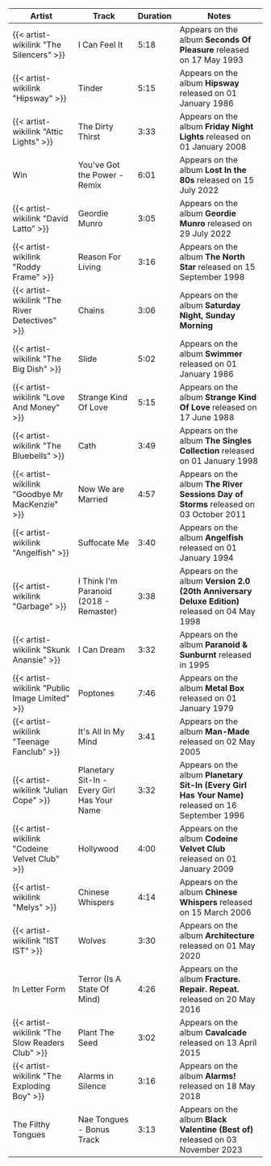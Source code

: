 | Artist                                          | Track                                       | Duration | Notes                                                                                              |
|-------------------------------------------------|---------------------------------------------|----------|----------------------------------------------------------------------------------------------------|
| {{< artist-wikilink "The Silencers" >}}         | I Can Feel It                               | 5:18     | Appears on the album **Seconds Of Pleasure** released on 17 May 1993                               |
| {{< artist-wikilink "Hipsway" >}}               | Tinder                                      | 5:15     | Appears on the album **Hipsway** released on 01 January 1986                                       |
| {{< artist-wikilink "Attic Lights" >}}          | The Dirty Thirst                            | 3:33     | Appears on the album **Friday Night Lights** released on 01 January 2008                           |
| Win                                             | You've Got the Power - Remix                | 6:01     | Appears on the album **Lost In the 80s** released on 15 July 2022                                  |
| {{< artist-wikilink "David Latto" >}}           | Geordie Munro                               | 3:05     | Appears on the album **Geordie Munro** released on 29 July 2022                                    |
| {{< artist-wikilink "Roddy Frame" >}}           | Reason For Living                           | 3:16     | Appears on the album **The North Star** released on 15 September 1998                              |
| {{< artist-wikilink "The River Detectives" >}}  | Chains                                      | 3:06     | Appears on the album **Saturday Night, Sunday Morning**                                            |
| {{< artist-wikilink "The Big Dish" >}}          | Slide                                       | 5:02     | Appears on the album **Swimmer** released on 01 January 1986                                       |
| {{< artist-wikilink "Love And Money" >}}        | Strange Kind Of Love                        | 5:15     | Appears on the album **Strange Kind Of Love** released on 17 June 1988                             |
| {{< artist-wikilink "The Bluebells" >}}         | Cath                                        | 3:49     | Appears on the album **The Singles Collection** released on 01 January 1998                        |
| {{< artist-wikilink "Goodbye Mr MacKenzie" >}}  | Now We are Married                          | 4:57     | Appears on the album **The River Sessions Day of Storms** released on 03 October 2011              |
| {{< artist-wikilink "Angelfish" >}}             | Suffocate Me                                | 3:40     | Appears on the album **Angelfish** released on 01 January 1994                                     |
| {{< artist-wikilink "Garbage" >}}               | I Think I'm Paranoid (2018 - Remaster)      | 3:38     | Appears on the album **Version 2.0 (20th Anniversary Deluxe Edition)** released on 04 May 1998     |
| {{< artist-wikilink "Skunk Anansie" >}}         | I Can Dream                                 | 3:32     | Appears on the album **Paranoid & Sunburnt** released in 1995                                      |
| {{< artist-wikilink "Public Image Limited" >}}  | Poptones                                    | 7:46     | Appears on the album **Metal Box** released on 01 January 1979                                     |
| {{< artist-wikilink "Teenage Fanclub" >}}       | It's All In My Mind                         | 3:41     | Appears on the album **Man-Made** released on 02 May 2005                                          |
| {{< artist-wikilink "Julian Cope" >}}           | Planetary Sit-In - Every Girl Has Your Name | 3:32     | Appears on the album **Planetary Sit-In (Every Girl Has Your Name)** released on 16 September 1996 |
| {{< artist-wikilink "Codeine Velvet Club" >}}   | Hollywood                                   | 4:00     | Appears on the album **Codeine Velvet Club** released on 01 January 2009                           |
| {{< artist-wikilink "Melys" >}}                 | Chinese Whispers                            | 4:14     | Appears on the album **Chinese Whispers** released on 15 March 2006                                |
| {{< artist-wikilink "IST IST" >}}               | Wolves                                      | 3:30     | Appears on the album **Architecture** released on 01 May 2020                                      |
| In Letter Form                                  | Terror (Is A State Of Mind)                 | 4:26     | Appears on the album **Fracture. Repair. Repeat.** released on 20 May 2016                         |
| {{< artist-wikilink "The Slow Readers Club" >}} | Plant The Seed                              | 3:02     | Appears on the album **Cavalcade** released on 13 April 2015                                       |
| {{< artist-wikilink "The Exploding Boy" >}}     | Alarms in Silence                           | 3:16     | Appears on the album **Alarms!** released on 18 May 2018                                           |
| The Filthy Tongues                              | Nae Tongues - Bonus Track                   | 3:13     | Appears on the album **Black Valentine (Best of)** released on 03 November 2023                    |
